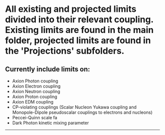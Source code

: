 # All existing and projected limits divided into their relevant coupling. Existing limits are found in the main folder, projected limits are found in the 'Projections' subfolders.

## Currently include limits on:
* Axion Photon coupling
* Axion Electron coupling
* Axion Neutron coupling
* Axion Proton coupling
* Axion EDM  coupling
* CP-violating couplings (Scalar Nucleon Yukawa coupling and Monopole-Dipole pseudoscalar couplings to electrons and nucleons)
* Peccei-Quinn scale fa
* Dark Photon kinetic mixing parameter
---
